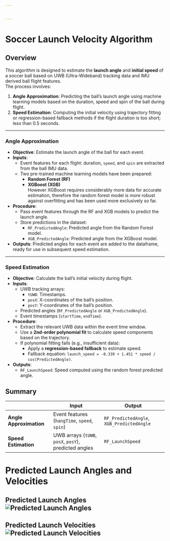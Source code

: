 ```yaml
---


---
```


<h1 id="soccer--launch-velocity-algorithm">Soccer  Launch Velocity Algorithm</h1>
<h2 id="overview">Overview</h2>
<p>This algorithm is designed to estimate the <strong>launch angle</strong> and <strong>initial speed</strong> of a soccer ball based on UWB (Ultra-Wideband) tracking data and IMU derived ball flight features.<br>
The process involves:</p>
<ol>
<li><strong>Angle Approximation</strong>: Predicting the ball’s launch angle using machine learning models based on the duration, speed and spin of the ball during flight.</li>
<li><strong>Speed Estimation</strong>: Computing the initial velocity using trajectory fitting or regression-based fallback methods if the flight duration is too short; less than 0.5 seconds.</li>
</ol>
<hr>
<h3 id="angle-approximation">Angle Approximation</h3>
<ul>
<li><strong>Objective</strong>: Estimate the launch angle of the ball for each event.</li>
<li><strong>Inputs</strong>:
<ul>
<li>Event features for each flight: duration, <code>speed</code>, and <code>spin</code> are extracted from the ball IMU data.</li>
<li>Two pre-trained machine learning models have been prepared:
<ul>
<li><strong>Random Forest (RF)</strong></li>
<li><strong>XGBoost (XGB)</strong><br>
However XGBoost requires considerably more data for accurate estimation, therefore the random forest model is more robust against overfitting and has been used more exclusively so far.</li>
</ul>
</li>
</ul>
</li>
<li><strong>Procedure</strong>:
<ul>
<li>Pass event features through the RF and XGB models to predict the launch angle.</li>
<li>Store predictions in the dataset:
<ul>
<li><code>RF_PredictedAngle</code>: Predicted angle from the Random Forest model.</li>
<li><code>XGB_PredictedAngle</code>: Predicted angle from the XGBoost model.</li>
</ul>
</li>
</ul>
</li>
<li><strong>Outputs</strong>: Predicted angles for each event are added to the dataframe, ready for use in subsequent speed estimation.</li>
</ul>
<hr>
<h3 id="speed-estimation">Speed Estimation</h3>
<ul>
<li><strong>Objective</strong>: Calculate the ball’s initial velocity during flight.</li>
<li><strong>Inputs</strong>:
<ul>
<li>UWB tracking arrays:
<ul>
<li><code>tUWB</code>: Timestamps.</li>
<li><code>posX</code>: X-coordinates of the ball’s position.</li>
<li><code>posY</code>: Y-coordinates of the ball’s position.</li>
</ul>
</li>
<li>Predicted angles (<code>RF_PredictedAngle</code> or <code>XGB_PredictedAngle</code>).</li>
<li>Event timestamps (<code>startTime</code>, <code>endTime</code>).</li>
</ul>
</li>
<li><strong>Procedure</strong>:
<ul>
<li>Extract the relevant UWB data within the event time window.</li>
<li>Use a <strong>2nd-order polynomial fit</strong> to calculate speed components based on the trajectory.</li>
<li>If polynomial fitting fails (e.g., insufficient data):
<ul>
<li>Apply a <strong>regression-based fallback</strong> to estimate speed.</li>
<li>Fallback equation: <code>launch_speed = -0.339 + 1.451 * speed / cos(PredictedAngle)</code>.</li>
</ul>
</li>
</ul>
</li>
<li><strong>Outputs</strong>:
<ul>
<li><code>RF_LaunchSpeed</code>: Speed computed using the random forest predicted angle.</li>
</ul>
</li>
</ul>
<h2 id="summary">Summary</h2>

<table>
<thead>
<tr>
<th></th>
<th>Input</th>
<th>Output</th>
</tr>
</thead>
<tbody>
<tr>
<td><strong>Angle Approximation</strong></td>
<td>Event features (<code>hangTime</code>, <code>speed</code>, <code>spin</code>)</td>
<td><code>RF_PredictedAngle</code>, <code>XGB_PredictedAngle</code></td>
</tr>
<tr>
<td><strong>Speed Estimation</strong></td>
<td>UWB arrays (<code>tUWB</code>, <code>posX</code>, <code>posY</code>), predicted angles</td>
<td><code>RF_LaunchSpeed</code></td>
</tr>
</tbody>
</table><h1 id="predicted-launch-angles-and-velocities">Predicted Launch Angles and Velocities</h1>
<h2 id="predicted-launch-angles-">Predicted Launch Angles <img src="https://imgur.com/vbkRise" alt="Predicted Launch Angles"></h2>
<h2 id="predicted-launch-velocities-">Predicted Launch Velocities <img src="https://imgur.com/BJbeAoS" alt="Predicted Launch Velocities"></h2>


